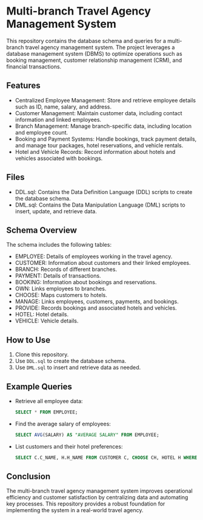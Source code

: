 # Multi-branch Travel Agency Management System

This repository contains the database schema and queries for a multi-branch travel agency management system. The project leverages a database management system (DBMS) to optimize operations such as booking management, customer relationship management (CRM), and financial transactions.

## Features

- Centralized Employee Management: Store and retrieve employee details such as ID, name, salary, and address.
- Customer Management: Maintain customer data, including contact information and linked employees.
- Branch Management: Manage branch-specific data, including location and employee count.
- Booking and Payment Systems: Handle bookings, track payment details, and manage tour packages, hotel reservations, and vehicle rentals.
- Hotel and Vehicle Records: Record information about hotels and vehicles associated with bookings.

## Files

- DDL.sql: Contains the Data Definition Language (DDL) scripts to create the database schema.
- DML.sql: Contains the Data Manipulation Language (DML) scripts to insert, update, and retrieve data.

## Schema Overview

The schema includes the following tables:

- EMPLOYEE: Details of employees working in the travel agency.
- CUSTOMER: Information about customers and their linked employees.
- BRANCH: Records of different branches.
- PAYMENT: Details of transactions.
- BOOKING: Information about bookings and reservations.
- OWN: Links employees to branches.
- CHOOSE: Maps customers to hotels.
- MANAGE: Links employees, customers, payments, and bookings.
- PROVIDE: Records bookings and associated hotels and vehicles.
- HOTEL: Hotel details.
- VEHICLE: Vehicle details.

## How to Use

1. Clone this repository.
2. Use `DDL.sql` to create the database schema.
3. Use `DML.sql` to insert and retrieve data as needed.

## Example Queries

- Retrieve all employee data:
  ```sql
  SELECT * FROM EMPLOYEE;
  ```
- Find the average salary of employees:
  ```sql
  SELECT AVG(SALARY) AS "AVERAGE SALARY" FROM EMPLOYEE;
  ```
- List customers and their hotel preferences:
  ```sql
  SELECT C.C_NAME, H.H_NAME FROM CUSTOMER C, CHOOSE CH, HOTEL H WHERE C.C_ID = CH.C_ID AND H.H_ID = CH.H_ID;
  ```

## Conclusion

The multi-branch travel agency management system improves operational efficiency and customer satisfaction by centralizing data and automating key processes. This repository provides a robust foundation for implementing the system in a real-world travel agency.

